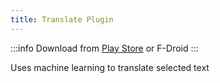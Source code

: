 ```yaml
---
title: Translate Plugin
---
```


:::info
Download from [Play Store](https://play.google.com/store/apps/details?id=org.eu.thedoc.zettelnotes.buttons.translate) or F-Droid
:::

Uses machine learning to translate selected text